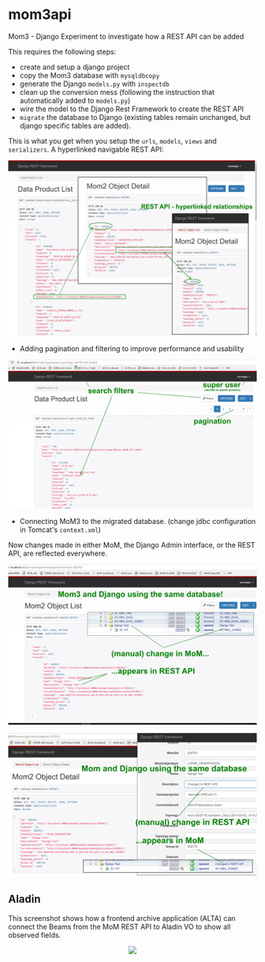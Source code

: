 # mom3api
Mom3 - Django Experiment to investigate how a REST API can be added

This requires the following steps:

- create and setup a django project
- copy the Mom3 database with ``mysqldbcopy``
- generate the Django ``models.py`` with ``inspectdb``
- clean up the conversion mess (following the instruction that automatically added to ``models.py``)
- wire the model to the Django Rest Framework to create the REST API
- ``migrate`` the database to Django (existing tables remain unchanged, but django specific tables are added).

This is what you get when you setup the ``urls``, ``models``, ``views`` and ``serializers``. A hyperlinked navigable REST API:

<p align="center">
  <img src="https://github.com/vermaas/mom3api/blob/master/docs/mom3_django_screenshot1.png"/>
</p>

- Adding pagination and filtering to improve performance and usability

<p align="center">
  <img src="https://github.com/vermaas/mom3api/blob/master/docs/mom3_django_screenshot3.png"/>
</p>

- Connecting MoM3 to the migrated database. (change jdbc configuration in Tomcat's ``context.xml``) 

Now changes made in either MoM, the Django Admin interface, or the REST API, are reflected everywhere.

<p align="center">
  <img src="https://github.com/vermaas/mom3api/blob/master/docs/mom3_django_screenshot4.png"/>
</p>

<p align="center">
  <img src="https://github.com/vermaas/mom3api/blob/master/docs/mom3_django_screenshot5.png"/>
</p>

Aladin
------
This screenshot shows how a frontend archive application (ALTA) can connect the Beams from the MoM REST API to Aladin VO to show all observed fields.

<p align="center">
  <img src="https://github.com/vermaas/mom3api/blob/master/docs/alta_mom_api.png"/>
</p>